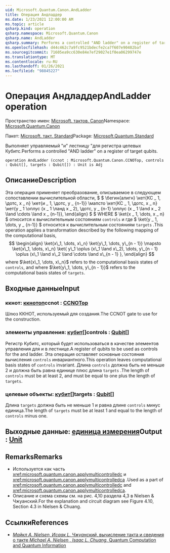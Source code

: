 ```yaml
---
uid: Microsoft.Quantum.Canon.AndLadder
title: Операция Андладдер
ms.date: 1/23/2021 12:00:00 AM
ms.topic: article
qsharp.kind: operation
qsharp.namespace: Microsoft.Quantum.Canon
qsharp.name: AndLadder
qsharp.summary: Performs a controlled "AND ladder" on a register of target qubits.
ms.openlocfilehash: d44c462c7a9fc9521bdecfe2ca7f607e90482baf
ms.sourcegitcommit: 71605ea9cc630e84e7ef29027e1f0ea06299747e
ms.translationtype: MT
ms.contentlocale: ru-RU
ms.lasthandoff: 01/26/2021
ms.locfileid: "98845227"
---
```

# <a name="andladder-operation"></a><span data-ttu-id="4732c-102">Операция Андладдер</span><span class="sxs-lookup"><span data-stu-id="4732c-102">AndLadder operation</span></span>

<span data-ttu-id="4732c-103">Пространство имен: [Microsoft. тактов. Canon](xref:Microsoft.Quantum.Canon)</span><span class="sxs-lookup"><span data-stu-id="4732c-103">Namespace: [Microsoft.Quantum.Canon](xref:Microsoft.Quantum.Canon)</span></span>

<span data-ttu-id="4732c-104">Пакет: [Microsoft. такт. Standard](https://nuget.org/packages/Microsoft.Quantum.Standard)</span><span class="sxs-lookup"><span data-stu-id="4732c-104">Package: [Microsoft.Quantum.Standard](https://nuget.org/packages/Microsoft.Quantum.Standard)</span></span>


<span data-ttu-id="4732c-105">Выполняет управляемый "и" лестницу "для регистра целевых Кубитс.</span><span class="sxs-lookup"><span data-stu-id="4732c-105">Performs a controlled "AND ladder" on a register of target qubits.</span></span>

```qsharp
operation AndLadder (ccnot : Microsoft.Quantum.Canon.CCNOTop, controls : Qubit[], targets : Qubit[]) : Unit is Adj
```


## <a name="description"></a><span data-ttu-id="4732c-106">Описание</span><span class="sxs-lookup"><span data-stu-id="4732c-106">Description</span></span>

<span data-ttu-id="4732c-107">Эта операция применяет преобразование, описываемое в следующем сопоставлении вычислительной области, $ $ \бегин{алигн} \кет{КС \_ 1, \дотс, x \_ n} \кет{и \_ 1, \дотс, y \_ {n-1}} \мапсто \кет{КС \_ 1, \дотс, x \_ n} \кет{y \_ 1 \оплус (x \_ 1 \ланд x \_ 2), \дотс, y \_ {n-1} \оплус (x \_ 1 \land x \_ 2 \land \cdots \land x \_ {n-1}}, \end{align} $ $ WHERE $ \ket{x \_ 1, \dots, x \_ n} $ относится к вычислительным состояниям `controls` и где $ \ket{y \_ 1, \dots, y \_ {n-1}} $ относится к вычислительным состояниям `targets` .</span><span class="sxs-lookup"><span data-stu-id="4732c-107">This operation applies a transformation described by the following mapping of the computational basis, $$ \begin{align} \ket{x\_1, \dots, x\_n} \ket{y\_1, \dots, y\_{n - 1}} \mapsto \ket{x\_1, \dots, x\_n} \ket{ y\_1 \oplus (x\_1 \land x\_2), \dots, y\_{n - 1} \oplus (x\_1 \land x\_2 \land \cdots \land x\_{n - 1} }, \end{align} $$ where $\ket{x\_1, \dots, x\_n}$ refers to the computational basis states of `controls`, and where $\ket{y\_1, \dots, y\_{n - 1}}$ refers to the computational basis states of `targets`.</span></span>

## <a name="input"></a><span data-ttu-id="4732c-108">Входные данные</span><span class="sxs-lookup"><span data-stu-id="4732c-108">Input</span></span>

### <a name="ccnot--ccnotop"></a><span data-ttu-id="4732c-109">ккнот: [ккнотоп](xref:Microsoft.Quantum.Canon.CCNOTop)</span><span class="sxs-lookup"><span data-stu-id="4732c-109">ccnot : [CCNOTop](xref:Microsoft.Quantum.Canon.CCNOTop)</span></span>

<span data-ttu-id="4732c-110">Шлюз ККНОТ, используемый для создания.</span><span class="sxs-lookup"><span data-stu-id="4732c-110">The CCNOT gate to use for the construction.</span></span>


### <a name="controls--qubit"></a><span data-ttu-id="4732c-111">элементы управления: [кубит](xref:microsoft.quantum.lang-ref.qubit)[]</span><span class="sxs-lookup"><span data-stu-id="4732c-111">controls : [Qubit](xref:microsoft.quantum.lang-ref.qubit)[]</span></span>

<span data-ttu-id="4732c-112">Регистр Кубитс, который будет использоваться в качестве элементов управления для и в лестнице.</span><span class="sxs-lookup"><span data-stu-id="4732c-112">A register of qubits to be used as controls for the and ladder.</span></span>
<span data-ttu-id="4732c-113">Эта операция оставляет основные состояния вычисления `controls` инвариантного.</span><span class="sxs-lookup"><span data-stu-id="4732c-113">This operation leaves computational basis states of `controls` invariant.</span></span>
<span data-ttu-id="4732c-114">Длина `controls` должна быть не меньше 2 и должна быть равна единице плюс длина `targets` .</span><span class="sxs-lookup"><span data-stu-id="4732c-114">The length of `controls` must be at least 2, and must be equal to one plus the length of `targets`.</span></span>


### <a name="targets--qubit"></a><span data-ttu-id="4732c-115">целевые объекты: [кубит](xref:microsoft.quantum.lang-ref.qubit)[]</span><span class="sxs-lookup"><span data-stu-id="4732c-115">targets : [Qubit](xref:microsoft.quantum.lang-ref.qubit)[]</span></span>

<span data-ttu-id="4732c-116">Длина `targets` должна быть не меньше 1 и равна длине `controls` минус единица.</span><span class="sxs-lookup"><span data-stu-id="4732c-116">The length of `targets` must be at least 1 and equal to the length of `controls` minus one.</span></span>



## <a name="output--unit"></a><span data-ttu-id="4732c-117">Выходные данные: [единица измерения](xref:microsoft.quantum.lang-ref.unit)</span><span class="sxs-lookup"><span data-stu-id="4732c-117">Output : [Unit](xref:microsoft.quantum.lang-ref.unit)</span></span>



## <a name="remarks"></a><span data-ttu-id="4732c-118">Remarks</span><span class="sxs-lookup"><span data-stu-id="4732c-118">Remarks</span></span>

- <span data-ttu-id="4732c-119">Используется как часть <xref:microsoft.quantum.canon.applymulticontrolledc> и <xref:microsoft.quantum.canon.applymulticontrolledca> .</span><span class="sxs-lookup"><span data-stu-id="4732c-119">Used as a part of <xref:microsoft.quantum.canon.applymulticontrolledc> and <xref:microsoft.quantum.canon.applymulticontrolledca>.</span></span>
- <span data-ttu-id="4732c-120">Описание и схема схемы см. на рис. 4,10 раздела 4,3 в Nielsen & Чжуанский.</span><span class="sxs-lookup"><span data-stu-id="4732c-120">For the explanation and circuit diagram see Figure 4.10, Section 4.3 in Nielsen & Chuang.</span></span>

## <a name="references"></a><span data-ttu-id="4732c-121">Ссылки</span><span class="sxs-lookup"><span data-stu-id="4732c-121">References</span></span>

- [<span data-ttu-id="4732c-122">*Майкл A. Nielsen, Исаак L. Чжуанский*, вычисление такта и сведения о такте</span><span class="sxs-lookup"><span data-stu-id="4732c-122"> *Michael A. Nielsen , Isaac L. Chuang*, Quantum Computation and Quantum Information </span></span>](http://doi.org/10.1017/CBO9780511976667)